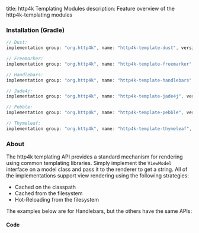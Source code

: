 title: http4k Templating Modules
description: Feature overview of the http4k-templating modules

### Installation (Gradle)

```groovy
// Dust: 
implementation group: "org.http4k", name: "http4k-template-dust", version: "4.3.4.0"

// Freemarker: 
implementation group: "org.http4k", name: "http4k-template-freemarker", version: "4.3.4.0"

// Handlebars: 
implementation group: "org.http4k", name: "http4k-template-handlebars", version: "4.3.4.0"

// Jade4j: 
implementation group: "org.http4k", name: "http4k-template-jade4j", version: "4.3.4.0"

// Pebble: 
implementation group: "org.http4k", name: "http4k-template-pebble", version: "4.3.4.0"

// Thymeleaf: 
implementation group: "org.http4k", name: "http4k-template-thymeleaf", version: "4.3.4.0"
```

### About
The http4k templating API provides a standard mechanism for rendering using common templating libraries. Simply implement the `ViewModel` interface on a model class and pass it to the renderer to get a string. All of the implementations support view rendering using the following strategies:

* Cached on the classpath
* Cached from the filesystem
* Hot-Reloading from the filesystem

The examples below are for Handlebars, but the others have the same APIs:

#### Code  [<img class="octocat"/>](https://github.com/http4k/http4k/blob/master/src/docs/guide/modules/templating/example.kt)

<script src="https://gist-it.appspot.com/https://github.com/http4k/http4k/blob/master/src/docs/guide/modules/templating/example.kt"></script>

[http4k]: https://http4k.org
